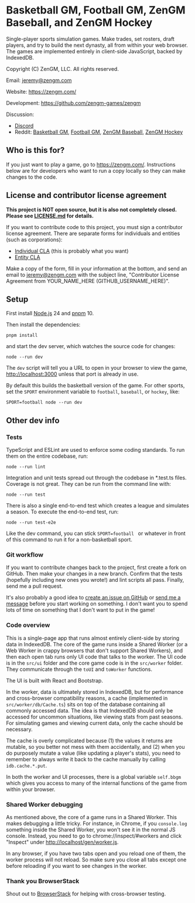 # Basketball GM, Football GM, ZenGM Baseball, and ZenGM Hockey

Single-player sports simulation games. Make trades, set rosters, draft players,
and try to build the next dynasty, all from within your web browser. The games
are implemented entirely in client-side JavaScript, backed by IndexedDB.

Copyright (C) ZenGM, LLC. All rights reserved.

Email: <jeremy@zengm.com>

Website: <https://zengm.com/>

Development: <https://github.com/zengm-games/zengm>

Discussion:

* [Discord](https://zengm.com/discord/)
* Reddit: [Basketball GM](https://www.reddit.com/r/BasketballGM/),
[Football GM](https://www.reddit.com/r/Football_GM/),
[ZenGM Baseball](https://www.reddit.com/r/ZenGMBaseball/),
[ZenGM Hockey](https://www.reddit.com/r/ZenGMHockey/)

## Who is this for?

If you just want to play a game, go to <https://zengm.com/>. Instructions below
are for developers who want to run a copy locally so they can make changes to
the code.

## License and contributor license agreement

**This project is NOT open source, but it is also not completely closed. Please
see [LICENSE.md](LICENSE.md) for details.**

If you want to contribute code to this project, you must sign a contributor
license agreement. There are separate forms for individuals and entities (such
as corporations):

* [Individual CLA](CLA-individual.md) (this is probably what you want)
* [Entity CLA](CLA-entity.md)

Make a copy of the form, fill in your information at the bottom, and send an
email to jeremy@zengm.com with the subject line, "Contributor License Agreement
from YOUR_NAME_HERE (GITHUB_USERNAME_HERE)".

## Setup 

First install [Node.js](https://nodejs.org/) 24 and [pnpm](https://pnpm.io/) 10.

Then install the dependencies:

    pnpm install

and start the dev server, which watches the source code for changes:

    node --run dev

The `dev` script will tell you a URL to open in your browser to view the game,
<http://localhost:3000> unless that port is already in use.

By default this builds the basketball version of the game. For other sports, set
the `SPORT` environment variable to `football`, `baseball`, or `hockey`, like:

    SPORT=football node --run dev

## Other dev info

### Tests

TypeScript and ESLint are used to enforce some coding standards. To run them on
the entire codebase, run:

    node --run lint

Integration and unit tests spread out through the codebase in *.test.ts files.
Coverage is not great. They can be run from the command line with:

    node --run test

There is also a single end-to-end test which creates a league and simulates a
season. To execute the end-to-end test, run:

    node --run test-e2e

Like the dev command, you can stick `SPORT=football ` or whatever in front of
this command to run it for a non-basketball sport.

### Git workflow

If you want to contribute changes back to the project, first create a fork on
GitHub. Then make your changes in a new branch. Confirm that the tests
(hopefully including new ones you wrote!) and lint scripts all pass. Finally,
send me a pull request.

It's also probably a good idea to [create an issue on
GitHub](https://github.com/zengm-games/zengm/issues) or [send me a
message](https://zengm.com/contact/) before you start working on something. I
don't want you to spend lots of time on something that I don't want to put in
the game!

### Code overview

This is a single-page app that runs almost entirely client-side by storing data
in IndexedDB. The core of the game runs inside a Shared Worker (or a Web Worker
in crappy browsers that don't support Shared Workers), and then each open tab
runs only UI code that talks to the worker. The UI code is in the `src/ui`
folder and the core game code is in the `src/worker` folder. They communicate
through the `toUI` and `toWorker` functions.

The UI is built with React and Bootstrap.

In the worker, data is ultimately stored in IndexedDB, but for performance and
cross-browser compatibility reasons, a cache (implemented in
`src/worker/db/Cache.ts`) sits on top of the database containing all commonly
accessed data. The idea is that IndexedDB should only be accessed for uncommon
situations, like viewing stats from past seasons. For simulating games and
viewing current data, only the cache should be necessary.

The cache is overly complicated because (1) the values it returns are mutable,
so you better not mess with them accidentally, and (2) when you do purposely
mutate a value (like updating a player's stats), you need to remember to always
write it back to the cache manually by calling `idb.cache.*.put`.

In both the worker and UI processes, there is a global variable `self.bbgm`
which gives you access to many of the internal functions of the game from
within your browser.

### Shared Worker debugging

As mentioned above, the core of a game runs in a Shared Worker. This makes
debugging a little tricky. For instance, in Chrome, if you `console.log`
something inside the Shared Worker, you won't see it in the normal JS console.
Instead, you need to go to chrome://inspect/#workers and click "Inspect" under
<http://localhost/gen/worker.js>.

In any browser, if you have two tabs open and you reload one of them, the worker
process will not reload. So make sure you close all tabs except one before
reloading if you want to see changes in the worker.

### Thank you BrowserStack

Shout out to [BrowserStack](https://www.browserstack.com/) for helping with
cross-browser testing.
